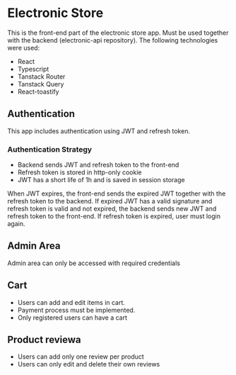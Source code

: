 # Electronic Store

This is the front-end part of the electronic store app. Must be used together with the backend (electronic-api repository). The following technologies were used:

- React
- Typescript
- Tanstack Router
- Tanstack Query
- React-toastify

## Authentication

This app includes authentication using JWT and refresh token.

### Authentication Strategy

- Backend sends JWT and refresh token to the front-end
- Refresh token is stored in http-only cookie
- JWT has a short life of 1h and is saved in session storage

When JWT expires, the front-end sends the expired JWT together with the refresh token to the backend. If expired JWT has a valid signature and refresh token is valid and not expired, the backend sends new JWT and refresh token to the front-end.
If refresh token is expired, user must login again.

## Admin Area

Admin area can only be accessed with required credentials

## Cart

- Users can add and edit items in cart.
- Payment process must be implemented.
- Only registered users can have a cart

## Product reviewa

- Users can add only one review per product
- Users can only edit and delete their own reviews
